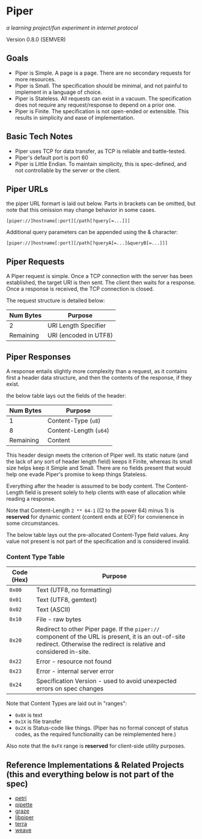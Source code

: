 # Piper

_a learning project/fun experiment in internet protocol_

Version 0.8.0 (SEMVER)

## Goals

- Piper is Simple. A page is a page. There are no secondary requests for more resources.
- Piper is Small. The specification should be minimal, and not painful to implement in a language of choice.
- Piper is Stateless. All requests can exist in a vacuum. The specification does not require any request/response to depend on a prior one.
- Piper is Finite. The specification is not open-ended or extensible. This results in simplicity and ease of implementation.

## Basic Tech Notes

- Piper uses TCP for data transfer, as TCP is reliable and battle-tested.
- Piper's default port is port 60
- Piper is Little Endian. To maintain simplicity, this is spec-defined, and not controllable by the server or the client.

## Piper URLs
the piper URL formart is laid out below. Parts in brackets can be omitted, but note that this omission may change behavior in some cases.
```
[piper://]hostname[:port][/path[?query[=...]]]
```
Additional query parameters can be appended using the & character:
```
[piper://]hostname[:port][/path[?queryA[=...]&queryB[=...]]]
```

## Piper Requests

A Piper request is simple. Once a TCP connection with the server has been established, the target URI is then sent. The client then waits for a response. Once a response is received, the TCP connection is closed.

The request structure is detailed below:

| Num Bytes | Purpose               |
| --------- | --------------------- |
| 2         | URI Length Specifier  |
| Remaining | URI (encoded in UTF8) |

## Piper Responses

A response entails slightly more complexity than a request, as it contains first a header data structure, and then the contents of the response, if they exist.

the below table lays out the fields of the header:

| Num Bytes | Purpose                |
| --------- | ---------------------- |
| 1         | Content-Type (`u8`)    |
| 8         | Content-Length (`u64`) |
| Remaining | Content                |

This header design meets the criterion of Piper well. Its static nature (and the lack of any sort of header length field) keeps it Finite, whereas its small size helps keep it Simple and Small. There are no fields present that would help one evade Piper's promise to keep things Stateless.

Everything after the header is assumed to be body content. The Content-Length field is present solely to help clients with ease of allocation while reading a response.

Note that Content-Length `2 ** 64-1` ((2 to the power 64) minus 1) is **reserved** for dynamic content (content ends at EOF) for convienence in some circumstances.

The below table lays out the pre-allocated Content-Type field values. Any value not present is not part of the specification and is considered invalid.

### Content Type Table

| Code (Hex) | Purpose                                                   |
| ---------- | --------------------------------------------------------- |
| `0x00`     | Text (UTF8, no formatting)                                |
| `0x01`     | Text (UTF8, gemtext)                                      |
| `0x02`     | Text (ASCII)                                              |
| `0x10`     | File - raw bytes                                          |
| `0x20`     | Redirect to other Piper page. If the `piper://` component of the URL is present, it is an out-of-site redirect. Otherwise the redirect is relative and considered in-site. |
| `0x22`     | Error - resource not found                                |
| `0x23`     | Error - internal server error                             |
| `0x24`     | Specification Version - used to avoid unexpected errors on spec changes |

Note that Content Types are laid out in "ranges":

- `0x0X` is text
- `0x1X` is file transfer
- `0x2X` is Status-code like things. (Piper has no formal concept of status codes, as the required functionality can be reimplemented here.)

Also note that the `0xFX` range is **reserved** for client-side utility purposes.

## Reference Implementations & Related Projects (this and everything below is not part of the spec)
- [petri](https://github.com/luminoso-256/petri)
- [pipette](https://github.com/Luminoso-256/pipette)
- [graze](https://github.com/RandomSoup/graze)
- [libpiper](https://github.com/RandomSoup/libpiper)
- [terra](https://github.com/RandomSoup/terra)
- [weave](https://github.com/Luminoso-256/piper-weave)
